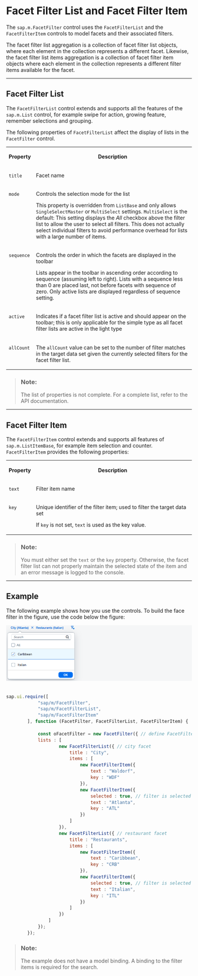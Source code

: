 <!-- loio395392f30f2a4c4d80d110d5f923da77 -->

# Facet Filter List and Facet Filter Item

The `sap.m.FacetFilter` control uses the `FacetFilterList` and the `FacetFilterItem` controls to model facets and their associated filters.

The facet filter list aggregation is a collection of facet filter list objects, where each element in the collection represents a different facet. Likewise, the facet filter list items aggregation is a collection of facet filter item objects where each element in the collection represents a different filter items available for the facet.

***

## Facet Filter List

The `FacetFilterList` control extends and supports all the features of the `sap.m.List` control, for example swipe for action, growing feature, remember selections and grouping.

The following properties of `FacetFilterList` affect the display of lists in the `FacetFilter` control.


<table>
<tr>
<th valign="top">

Property

</th>
<th valign="top">

Description

</th>
</tr>
<tr>
<td valign="top">

`title`

</td>
<td valign="top">

Facet name

</td>
</tr>
<tr>
<td valign="top">

`mode`

</td>
<td valign="top">

Controls the selection mode for the list

This property is overridden from `ListBase` and only allows `SingleSelectMaster` or `MultiSelect` settings. `MultiSelect` is the default: This setting displays the *All* checkbox above the filter list to allow the user to select all filters. This does not actually select individual filters to avoid performance overhead for lists with a large number of items.

</td>
</tr>
<tr>
<td valign="top">

`sequence`

</td>
<td valign="top">

Controls the order in which the facets are displayed in the toolbar

Lists appear in the toolbar in ascending order according to sequence \(assuming left to right\). Lists with a sequence less than 0 are placed last, not before facets with sequence of zero. Only active lists are displayed regardless of sequence setting.

</td>
</tr>
<tr>
<td valign="top">

`active`

</td>
<td valign="top">

Indicates if a facet filter list is active and should appear on the toolbar; this is only applicable for the simple type as all facet filter lists are active in the light type

</td>
</tr>
<tr>
<td valign="top">

`allCount`

</td>
<td valign="top">

The `allCount` value can be set to the number of filter matches in the target data set given the currently selected filters for the facet filter list.

</td>
</tr>
</table>

> ### Note:  
> The list of properties is not complete. For a complete list, refer to the API documentation.

***

## Facet Filter Item

The `FacetFilterItem` control extends and supports all features of `sap.m.ListItemBase`, for example item selection and counter. `FacetFilterItem` provides the following properties:


<table>
<tr>
<th valign="top">

Property

</th>
<th valign="top">

Description

</th>
</tr>
<tr>
<td valign="top">

`text`

</td>
<td valign="top">

Filter item name

</td>
</tr>
<tr>
<td valign="top">

`key`

</td>
<td valign="top">

Unique identifier of the filter item; used to filter the target data set

If `key` is not set, `text` is used as the key value.

</td>
</tr>
</table>

> ### Note:  
> You must either set the `text` or the `key` property. Otherwise, the facet filter list can not properly maintain the selected state of the item and an error message is logged to the console.

***

## Example

The following example shows how you use the controls. To build the face filter in the figure, use the code below the figure:

![](images/loio118e5d5c01ed49ccbf00c174e87c416a_Source1.png)

```js
    
sap.ui.require([
			"sap/m/FacetFilter",
			"sap/m/FacetFilterList",
			"sap/m/FacetFilterItem"
		], function (FacetFilter, FacetFilterList, FacetFilterItem) {

			const oFacetFilter = new FacetFilter({ // define FacetFilter Control
			lists : [ 
					new FacetFilterList({ // city facet
						title : "City",
						items : [
							new FacetFilterItem({
								text : "Waldorf",
								key : "WDF"
							}),
							new FacetFilterItem({
								selected : true, // filter is selected (from ListItemBase)
								text : "Atlanta",
								key : "ATL"
							})
						]
					}),
					new FacetFilterList({ // restaurant facet
						title : "Restaurants",
						items : [
							new FacetFilterItem({
								text : "Caribbean",
								key : "CRB"
							}),
							new FacetFilterItem({
								selected : true, // filter is selected (from ListItemBase)
								text : "Italian",
								key : "ITL"
							})
						]
					})
				]
			});
		});

```

> ### Note:  
> The example does not have a model binding. A binding to the filter items is required for the search.

